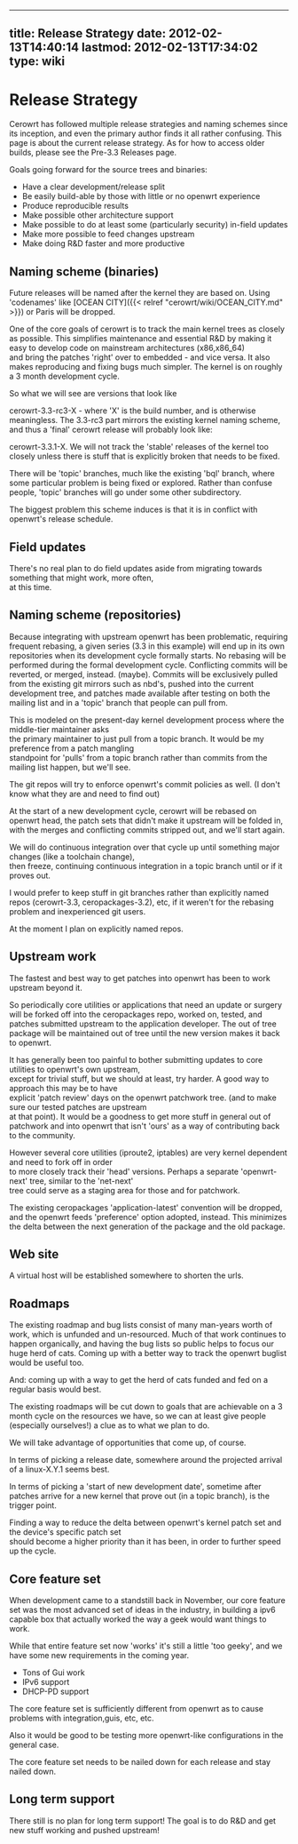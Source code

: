 
---
title: Release Strategy
date: 2012-02-13T14:40:14
lastmod: 2012-02-13T17:34:02
type: wiki
---
Release Strategy
================

Cerowrt has followed multiple release strategies and naming schemes
since its inception, and even the primary author finds it all rather
confusing. This page is about the current release strategy. As for how
to access older builds, please see the <link>Pre-3.3 Releases</link>
page.

Goals going forward for the source trees and binaries:

-   Have a clear development/release split
-   Be easily build-able by those with little or no openwrt experience
-   Produce reproducible results
-   Make possible other architecture support
-   Make possible to do at least some (particularly security) in-field
    updates
-   Make more possible to feed changes upstream
-   Make doing R&D faster and more productive

Naming scheme (binaries)
------------------------

Future releases will be named after the kernel they are based on. Using
'codenames' like [OCEAN CITY]({{< relref "cerowrt/wiki/OCEAN_CITY.md" >}}) or <link>Paris</link> will be
dropped.

One of the core goals of cerowrt is to track the main kernel trees as
closely as possible. This simplifies maintenance and essential R&D by
making it easy to develop code on mainstream architectures
(x86,x86\_64)\
and bring the patches 'right' over to embedded - and vice versa. It also
makes reproducing and fixing bugs much simpler. The kernel is on roughly
a 3 month development cycle.

So what we will see are versions that look like

cerowrt-3.3-rc3-X - where 'X' is the build number, and is otherwise
meaningless. The 3.3-rc3 part mirrors the existing kernel naming scheme,
and thus a 'final' cerowrt release will probably look like:

cerowrt-3.3.1-X. We will not track the 'stable' releases of the kernel
too closely unless there is stuff that is explicitly broken that needs
to be fixed.

There will be 'topic' branches, much like the existing 'bql' branch,
where some particular problem is being fixed or explored. Rather than
confuse people, 'topic' branches will go under some other subdirectory.

The biggest problem this scheme induces is that it is in conflict with
openwrt's release schedule.

Field updates
-------------

There's no real plan to do field updates aside from migrating towards
something that might work, more often,\
at this time.

Naming scheme (repositories)
----------------------------

Because integrating with upstream openwrt has been problematic,
requiring frequent rebasing, a given series (3.3 in this example) will
end up in its own repositories when its development cycle formally
starts. No rebasing will be performed during the formal development
cycle. Conflicting commits will be reverted, or merged, instead.
(maybe). Commits will be exclusively pulled from the existing git
mirrors such as nbd's, pushed into the current development tree, and
patches made available after testing on both the mailing list and in a
'topic' branch that people can pull from.

This is modeled on the present-day kernel development process where the
middle-tier maintainer asks\
the primary maintainer to just pull from a topic branch. It would be my
preference from a patch mangling\
standpoint for 'pulls' from a topic branch rather than commits from the
mailing list happen, but we'll see.

The git repos will try to enforce openwrt's commit policies as well. (I
don't know what they are and need to find out)

At the start of a new development cycle, cerowrt will be rebased on
openwrt head, the patch sets that didn't make it upstream will be folded
in, with the merges and conflicting commits stripped out, and we'll
start again.

We will do continuous integration over that cycle up until something
major changes (like a toolchain change),\
then freeze, continuing continuous integration in a topic branch until
or if it proves out.

I would prefer to keep stuff in git branches rather than explicitly
named repos (cerowrt-3.3, ceropackages-3.2), etc, if it weren't for the
rebasing problem and inexperienced git users.

At the moment I plan on explicitly named repos.

Upstream work
-------------

The fastest and best way to get patches into openwrt has been to work
upstream beyond it.

So periodically core utilities or applications that need an update or
surgery will be forked off into the ceropackages repo, worked on,
tested, and patches submitted upstream to the application developer. The
out of tree package will be maintained out of tree until the new version
makes it back to openwrt.

It has generally been too painful to bother submitting updates to core
utilities to openwrt's own upstream,\
except for trivial stuff, but we should at least, try harder. A good way
to approach this may be to have\
explicit 'patch review' days on the openwrt patchwork tree. (and to make
sure our tested patches are upstream\
at that point). It would be a goodness to get more stuff in general out
of patchwork and into openwrt that isn't 'ours' as a way of contributing
back to the community.

However several core utilities (iproute2, iptables) are very kernel
dependent and need to fork off in order\
to more closely track their 'head' versions. Perhaps a separate
'openwrt-next' tree, similar to the 'net-next'\
tree could serve as a staging area for those and for patchwork.

The existing ceropackages 'application-latest' convention will be
dropped, and the openwrt feeds 'preference' option adopted, instead.
This minimizes the delta between the next generation of the package and
the old package.

Web site
--------

A virtual host will be established somewhere to shorten the urls.

Roadmaps
--------

The existing roadmap and bug lists consist of many man-years worth of
work, which is unfunded and un-resourced. Much of that work continues to
happen organically, and having the bug lists so public helps to focus
our huge herd of cats. Coming up with a better way to track the openwrt
buglist would be useful too.

And: coming up with a way to get the herd of cats funded and fed on a
regular basis would best.

The existing roadmaps will be cut down to goals that are achievable on a
3 month cycle on the resources we have, so we can at least give people
(especially ourselves!) a clue as to what we plan to do.

We will take advantage of opportunities that come up, of course.

In terms of picking a release date, somewhere around the projected
arrival of a linux-X.Y.1 seems best.

In terms of picking a 'start of new development date', sometime after
patches arrive for a new kernel that prove out (in a topic branch), is
the trigger point.

Finding a way to reduce the delta between openwrt's kernel patch set and
the device's specific patch set\
should become a higher priority than it has been, in order to further
speed up the cycle.

Core feature set
----------------

When development came to a standstill back in November, our core feature
set was the most advanced set of ideas in the industry, in building a
ipv6 capable box that actually worked the way a geek would want things
to work.

While that entire feature set now 'works' it's still a little 'too
geeky', and we have some new requirements in the coming year.

-   Tons of Gui work
-   IPv6 support
-   DHCP-PD support

The core feature set is sufficiently different from openwrt as to cause
problems with integration,guis, etc, etc.

Also it would be good to be testing more openwrt-like configurations in
the general case.

The core feature set needs to be nailed down for each release and stay
nailed down.

Long term support
-----------------

There still is no plan for long term support! The goal is to do R&D and
get new stuff working and pushed upstream!
